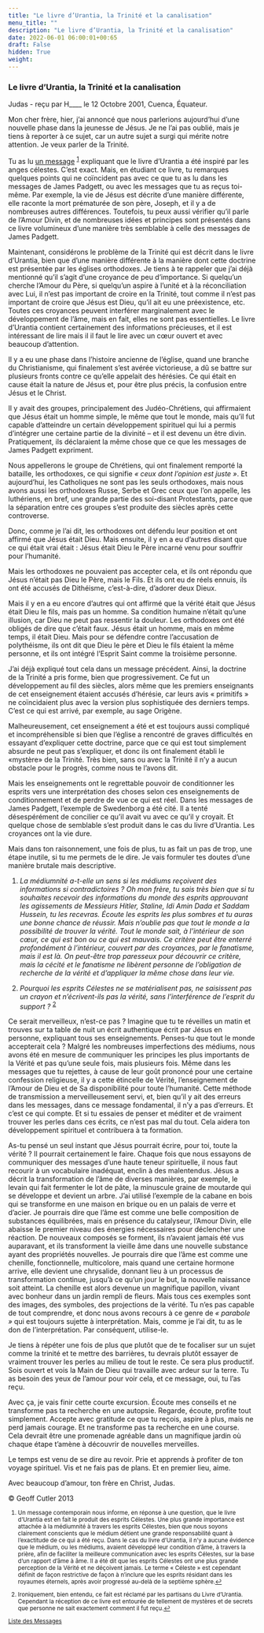 ```yaml
---
title: "Le livre d’Urantia, la Trinité et la canalisation"
menu_title: ""
description: "Le livre d’Urantia, la Trinité et la canalisation"
date: 2022-06-01 06:00:01+00:65
draft: False
hidden: True
weight:
---
```

### Le livre d’Urantia, la Trinité et la canalisation

Judas - reçu par H____ le 12 Octobre 2001, Cuenca, Équateur.

Mon cher frère, hier, j’ai annoncé que nous parlerions aujourd’hui d’une nouvelle phase dans la jeunesse de Jésus. Je ne l’ai  pas oublié, mais je tiens à reporter à ce sujet, car un autre sujet a surgi qui mérite notre attention. Je veux parler de la Trinité.

Tu as lu [un message](/fr-contemporary-messages/fr-contemporary-messages-by-date-order/fr-contemporary-messages-1995-1999/fr-1999-1-16-1-ar-mary/) <sup id="a1">[1](#f1)</sup> expliquant que le livre d’Urantia a été inspiré par les anges célestes. C’est exact. Mais, en étudiant ce livre, tu remarques quelques points qui ne coïncident pas avec ce que tu as lu dans les messages de James Padgett, ou avec les messages que tu as reçus toi-même. Par exemple, la vie de Jésus est décrite d’une manière différente, elle raconte la mort prématurée de son père, Joseph, et il y a de nombreuses autres différences. Toutefois, tu peux aussi vérifier qu’il parle de l’Amour Divin, et de nombreuses idées et principes sont présentés dans ce livre volumineux d’une manière très semblable à celle des messages de James Padgett.

Maintenant, considérons le problème de la Trinité qui est décrit dans le livre d’Urantia, bien que d’une manière différente à la manière dont cette doctrine est présentée par les églises orthodoxes. Je tiens à te rappeler que j’ai déjà mentionné qu’il s’agit d’une croyance de peu d’importance. Si quelqu’un cherche l’Amour du Père, si quelqu’un aspire à l’unité et à la réconciliation avec Lui, il n’est pas important de croire en la Trinité, tout comme il n’est pas important de croire que Jésus est Dieu, qu’il ait eu une préexistence, etc. Toutes ces croyances peuvent interférer marginalement avec le développement de l’âme, mais en fait, elles ne sont pas essentielles. Le livre d’Urantia contient certainement des informations précieuses, et il est intéressant de lire mais il il faut le lire avec un cœur ouvert et avec beaucoup d’attention.

Il y a eu une phase dans l’histoire ancienne de l’église, quand une branche du Christianisme, qui finalement s’est avérée victorieuse, a dû se battre sur plusieurs fronts contre ce qu’elle appelait des hérésies. Ce qui était en cause était la nature de Jésus et, pour être plus précis, la confusion entre Jésus et le Christ.

Il y avait des groupes, principalement des Judéo-Chrétiens, qui affirmaient que Jésus était un homme simple, le même que tout le monde, mais qu’il fut capable d’atteindre un certain développement spirituel qui lui a permis d’intégrer une certaine partie de la divinité – et il est devenu un être divin. Pratiquement, ils déclaraient la même chose que ce que les messages de James Padgett expriment.

Nous appellerons le groupe de Chrétiens, qui ont finalement remporté la bataille, les orthodoxes, ce qui signifie *« ceux dont l’opinion est juste »*. Et aujourd’hui, les Catholiques ne sont pas les seuls orthodoxes, mais nous avons aussi les orthodoxes Russe, Serbe et Grec ceux que l’on appelle, les luthériens, en bref, une grande partie des soi-disant Protestants, parce que la séparation entre ces groupes s’est produite des siècles après cette controverse.

Donc, comme je l’ai dit, les orthodoxes ont défendu leur position et ont affirmé que Jésus était Dieu. Mais ensuite, il y en a eu d’autres disant que ce qui était vrai était : Jésus était Dieu le Père incarné venu pour souffrir pour l’humanité.

Mais les orthodoxes ne pouvaient pas accepter cela, et ils ont répondu que Jésus n’était pas Dieu le Père, mais le Fils. Et ils ont eu de réels ennuis, ils ont été accusés de Dithéisme, c’est-à-dire, d’adorer deux Dieux.

Mais il y en a eu encore d’autres qui ont affirmé que la vérité était que Jésus était Dieu le fils, mais pas un homme. Sa condition humaine n’était qu’une illusion, car Dieu ne peut pas ressentir la douleur. Les orthodoxes ont été obligés de dire que c’était faux. Jésus était un homme, mais en même temps, il était Dieu. Mais pour se défendre contre l’accusation de polythéisme, ils ont dit que Dieu le père et Dieu le fils étaient la même personne, et ils ont intégré l’Esprit Saint comme la troisième personne.

J’ai déjà expliqué tout cela dans un message précédent. Ainsi, la doctrine de la Trinité a pris forme, bien que progressivement. Ce fut un développement au fil des siècles, alors même que les premiers enseignants de cet enseignement étaient accusés d’hérésie, car leurs avis « primitifs » ne coïncidaient plus avec la version plus sophistiquée des derniers temps. C’est ce qui est arrivé, par exemple, au sage Origène.

Malheureusement, cet enseignement a été et est toujours aussi compliqué et incompréhensible si bien que l’église a rencontré de graves difficultés en essayant d’expliquer cette doctrine, parce que ce qui est tout simplement absurde ne peut pas s’expliquer, et donc ils ont finalement établi le «mystère» de la Trinité. Très bien, sans ou avec la Trinité il n’y a aucun obstacle pour le progrès, comme nous te l’avons dit.

Mais les enseignements ont le regrettable pouvoir de conditionner les esprits vers une interprétation des choses selon ces enseignements de conditionnement et de perdre de vue ce qui est réel. Dans les messages de James Padgett, l’exemple de Swedenborg a été  cité. Il a tenté désespérément de concilier ce qu’il avait vu avec ce qu’il y croyait. Et quelque chose de semblable s’est produit dans le cas du livre d’Urantia. Les croyances ont la vie dure.

Mais dans ton raisonnement, une fois de plus, tu as fait un pas de trop, une étape inutile, si tu me permets de le dire. Je vais formuler tes doutes d’une manière brutale mais descriptive.

1. *La médiumnité a-t-elle un sens si les médiums reçoivent des informations si contradictoires ? Oh mon frère, tu sais très bien que si tu souhaites recevoir des informations du monde des esprits approuvant  les agissements de Messieurs Hitler, Staline, Idi Amin Dada et Saddam Hussein, tu les recevras. Écoute les esprits les plus sombres et tu auras une bonne chance de réussir. Mais n’oublie pas que tout le monde a la possibilité de trouver la vérité. Tout le monde sait, à l’intérieur de son cœur, ce qui est bon ou ce qui est mauvais. Ce critère peut être enterré profondément à l’intérieur, couvert par des croyances, par le fanatisme, mais il est là. On peut-être trop paresseux pour découvrir ce critère, mais la cécité et le fanatisme ne libèrent personne de l’obligation de recherche de la vérité et d’appliquer la même chose dans leur vie.*

2. *Pourquoi les esprits Célestes ne se matérialisent pas, ne saisissent pas un crayon et n’écrivent-ils pas la vérité, sans l’interférence de l’esprit du support ?* <sup id="a2">[2](#f2)</sup>

Ce serait merveilleux, n’est-ce pas ? Imagine que tu te réveilles un matin et trouves sur ta table de nuit un écrit authentique écrit par Jésus en personne, expliquant tous ses enseignements. Penses-tu que tout le monde accepterait cela ? Malgré les nombreuses imperfections des médiums, nous avons été en mesure de communiquer les principes les plus importants de la Vérité et pas qu’une seule fois, mais plusieurs fois. Même dans les messages que tu rejettes, à cause de leur goût prononcé pour une certaine confession religieuse, il y a cette étincelle de Vérité, l’enseignement de l’Amour de Dieu et de Sa disponibilité pour toute l’humanité. Cette méthode de transmission a merveilleusement servi, et, bien qu’il y ait des erreurs dans les messages, dans ce message fondamental, il n’y a pas d’erreurs. Et c’est ce qui compte. Et si tu essaies de penser et méditer et de vraiment trouver les perles dans ces écrits, ce n’est pas mal du tout. Cela aidera ton développement spirituel et contribuera à ta formation.

As-tu pensé un seul instant que Jésus pourrait écrire, pour toi, toute la vérité ? Il pourrait certainement le faire. Chaque fois que nous essayons de communiquer des messages d’une haute teneur spirituelle, il nous faut recourir à un vocabulaire inadéquat, enclin à des malentendus. Jésus a décrit la transformation de l’âme de diverses manières, par exemple, le levain qui fait fermenter le lot de pâte, la minuscule graine de moutarde qui se développe et devient un arbre. J’ai utilisé l’exemple de la cabane en bois qui se transforme en une maison en brique ou en un palais de verre et d’acier. Je pourrais dire que l’âme est comme une belle composition de substances équilibrées, mais en présence du catalyseur, l’Amour Divin, elle abaisse le premier niveau des énergies nécessaires pour déclencher une réaction. De nouveaux composés se forment, ils n’avaient jamais été vus auparavant, et ils transforment la vieille âme dans une nouvelle substance ayant des propriétés nouvelles. Je pourrais dire que l’âme est comme une chenille, fonctionnelle, multicolore, mais quand une certaine hormone arrive, elle devient une chrysalide, donnant lieu à un processus de transformation continue, jusqu’à ce qu’un jour le but, la nouvelle naissance soit atteint. La chenille est alors devenue un magnifique papillon, vivant avec bonheur dans un jardin rempli de fleurs. Mais tous ces exemples sont des images, des symboles, des projections de la vérité. Tu n’es pas capable de tout comprendre, et donc nous avons recours à ce genre de *« parabole »* qui est toujours sujette à interprétation. Mais, comme je l’ai dit, tu as le don de l’interprétation. Par conséquent, utilise-le.

Je tiens à répéter une fois de plus que plutôt que de te focaliser sur un sujet comme la trinité et te mettre des barrières, tu devrais plutôt essayer de vraiment trouver les perles au milieu de tout le reste. Ce sera plus productif. Sois ouvert et vois la Main de Dieu qui travaille avec ardeur sur la terre. Tu as besoin des yeux de l’amour pour voir cela, et ce message, oui, tu l’as reçu.

Avec ça, je vais finir cette courte excursion. Écoute mes conseils et ne transforme pas ta recherche en une autopsie. Regarde, écoute, profite tout simplement. Accepte avec gratitude ce que tu reçois, aspire à plus, mais ne perd jamais courage. Et ne transforme pas ta recherche en une course. Cela devrait être une promenade agréable dans un magnifique jardin où chaque étape t’amène à découvrir de nouvelles merveilles.

Le temps est venu de se dire au revoir. Prie et apprends à profiter de ton voyage spirituel. Vis et ne fais pas de plans. Et en premier lieu, aime.

Avec beaucoup d’amour, ton frère en Christ, Judas.

© Geoff Cutler 2013
<small>

1. <large id="f1"> Un message contemporain nous informe, en réponse à une question, que le livre d’Urantia est en fait le produit des esprits Célestes. Une plus grande importance est attachée à la médiumnité à travers les esprits Célestes, bien que nous soyons clairement conscients que le médium détient une grande responsabilité quant à l’exactitude de ce qui  a été reçu. Dans le cas du livre d’Urantia, il n’y a aucune évidence que le médium, ou les médiums, avaient développé leur condition d’âme, à travers la prière, afin de faciliter la meilleure communication avec les esprits Célestes, sur la base d’un rapport d’âme à âme. Il a été dit que les esprits Célestes ont une plus grande perception de la Vérité et ne déçoivent jamais. Le terme « Céleste » est cependant définit de façon restrictive de façon à n’inclure que les esprits résidant dans les royaumes éternels, après avoir progressé au-delà de la septième sphère.[↩](#a1)

2. <large id="f2"> Ironiquement, bien entendu, ce fait est réclamé par les partisans du Livre d’Urantia. Cependant la réception de ce livre est entourée de tellement de mystères et de secrets que personne ne sait exactement comment il fut reçu.[↩](#a2)

[Liste des Messages](/fr-contemporary-messages/fr-contemporary-messages-by-date-order/fr-contemporary-messages-2001)
